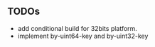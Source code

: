 ## TODOs

 * add conditional build for 32bits platform.
 * implement by-uint64-key and by-uint32-key
